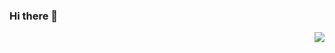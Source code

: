 ### Hi there 👋

<img align="right" src="https://github-readme-stats.vercel.app/api?username=xudafeng&show_icons=true&icon_color=CE1D2D&text_color=718096&bg_color=ffffff&hide_title=true" />
